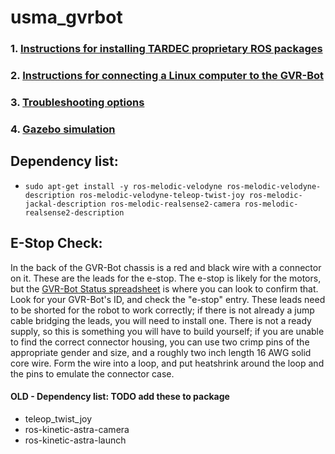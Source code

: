 # usma_gvrbot
### 1. [Instructions for installing TARDEC proprietary ROS packages](https://github.com/westpoint-robotics/usma_gvrbot/blob/master/gvrbot-ros-setup.md)
### 2. [Instructions for connecting a Linux computer to the GVR-Bot](https://github.com/westpoint-robotics/usma_gvrbot/blob/master/linux_connect.md)
### 3. [Troubleshooting options](https://github.com/westpoint-robotics/usma_gvrbot/blob/master/troubleshooting.md)
### 4. [Gazebo simulation](https://github.com/westpoint-robotics/gvrbot/blob/master/simulation.md)

## Dependency list:
- `sudo apt-get install -y ros-melodic-velodyne ros-melodic-velodyne-description ros-melodic-velodyne-teleop-twist-joy ros-melodic-jackal-description ros-melodic-realsense2-camera ros-melodic-realsense2-description`

## E-Stop Check:

In the back of the GVR-Bot chassis is a red and black wire with a connector on it.  These are the leads for the e-stop.  The e-stop is likely for the motors, but the [GVR-Bot Status spreadsheet](https://usarmywestpoint.sharepoint.com/:x:/r/sites/eecs.robotics/_layouts/15/Doc.aspx?sourcedoc=%7B24973858-3618-47F7-9F5A-E001E592BCEC%7D&file=GVRBOT_Status.xlsx&action=default&mobileredirect=true&cid=097fef21-5d6f-41ce-9869-76de1258376f) is where you can look to confirm that.  Look for your GVR-Bot's ID, and check the "e-stop" entry.  These leads need to be shorted for the robot to work correctly; if there is not already a jump cable bridging the leads, you will need to install one.  There is not a ready supply, so this is something you will have to build yourself; if you are unable to find the correct connector housing, you can use two crimp pins of the appropriate gender and size, and a roughly two inch length 16 AWG solid core wire.  Form the wire into a loop, and put heatshrink around the loop and the pins to emulate the connector case.

#### OLD - Dependency list: TODO add these to package
- teleop_twist_joy
- ros-kinetic-astra-camera
- ros-kinetic-astra-launch

